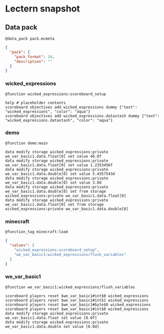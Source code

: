 # Lectern snapshot

## Data pack

`@data_pack pack.mcmeta`

```json
{
  "pack": {
    "pack_format": 10,
    "description": ""
  }
}
```

### wicked_expressions

`@function wicked_expressions:scoreboard_setup`

```mcfunction
help # placeholder contents
scoreboard objectives add wicked_expressions dummy {"text": "wicked_expressions", "color": "aqua"}
scoreboard objectives add wicked_expressions.datastash dummy {"text": "wicked_expressions.datastash", "color": "aqua"}
```

### demo

`@function demo:main`

```mcfunction
data modify storage wicked_expressions:private we_var_basic1.data.float[0] set value 46.0f
data modify storage wicked_expressions:private we_var_basic1.data.float[0] set value 1.2353456f
data modify storage wicked_expressions:private we_var_basic1.data.double[0] set value 5.4357543d
data modify storage wicked_expressions:private we_var_basic1.data.double[0] set value 3.0d
data modify storage wicked_expressions:private we_var_basic1.data.double[0] set from storage wicked_expressions:private we_var_basic1.data.float[0]
data modify storage wicked_expressions:private we_var_basic1.data.float[0] set from storage wicked_expressions:private we_var_basic1.data.double[0]
```

### minecraft

`@function_tag minecraft:load`

```json
{
  "values": [
    "wicked_expressions:scoreboard_setup",
    "we_var_basic1:wicked_expressions/flush_variables"
  ]
}
```

### we_var_basic1

`@function we_var_basic1:wicked_expressions/flush_variables`

```mcfunction
scoreboard players reset $we_var_basic1#int$0 wicked_expressions
scoreboard players reset $we_var_basic1#int$1 wicked_expressions
scoreboard players reset $we_var_basic1#byte$0 wicked_expressions
scoreboard players reset $we_var_basic1#int$0 wicked_expressions
data modify storage wicked_expressions:private we_var_basic1.data.float set value [0.0f]
data modify storage wicked_expressions:private we_var_basic1.data.double set value [0.0d]
```

